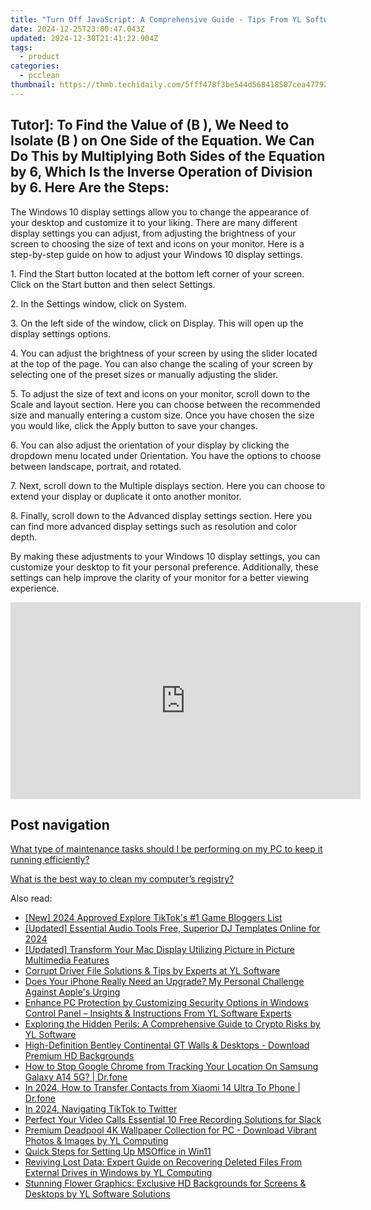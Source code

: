 ```yaml
---
title: "Turn Off JavaScript: A Comprehensive Guide - Tips From YL Software"
date: 2024-12-25T23:00:47.043Z
updated: 2024-12-30T21:41:22.904Z
tags:
  - product
categories:
  - pcclean
thumbnail: https://thmb.techidaily.com/5fff478f3be544d568418507cea4779277edfa2a7ab7bd041018e6ff63ff5cdd.jpg
---
```


## Tutor]: To Find the Value of \(B \), We Need to Isolate \(B \) on One Side of the Equation. We Can Do This by Multiplying Both Sides of the Equation by 6, Which Is the Inverse Operation of Division by 6. Here Are the Steps:

The Windows 10 display settings allow you to change the appearance of your desktop and customize it to your liking. There are many different display settings you can adjust, from adjusting the brightness of your screen to choosing the size of text and icons on your monitor. Here is a step-by-step guide on how to adjust your Windows 10 display settings. 

1\. Find the Start button located at the bottom left corner of your screen. Click on the Start button and then select Settings.

2\. In the Settings window, click on System.

3\. On the left side of the window, click on Display. This will open up the display settings options. 

4\. You can adjust the brightness of your screen by using the slider located at the top of the page. You can also change the scaling of your screen by selecting one of the preset sizes or manually adjusting the slider.

5\. To adjust the size of text and icons on your monitor, scroll down to the Scale and layout section. Here you can choose between the recommended size and manually entering a custom size. Once you have chosen the size you would like, click the Apply button to save your changes.

6\. You can also adjust the orientation of your display by clicking the dropdown menu located under Orientation. You have the options to choose between landscape, portrait, and rotated.

7\. Next, scroll down to the Multiple displays section. Here you can choose to extend your display or duplicate it onto another monitor.

8\. Finally, scroll down to the Advanced display settings section. Here you can find more advanced display settings such as resolution and color depth. 

By making these adjustments to your Windows 10 display settings, you can customize your desktop to fit your personal preference. Additionally, these settings can help improve the clarity of your monitor for a better viewing experience.

<!-- affiliate ads begin -->
<iframe width="560" height="315" src="https://www.youtube.com/embed/YB7Ou4-iKVM?si=7Fq8iUwI8voccMLx" title="YouTube video player" frameborder="0" allow="accelerometer; autoplay; clipboard-write; encrypted-media; gyroscope; picture-in-picture; web-share" referrerpolicy="strict-origin-when-cross-origin" allowfullscreen></iframe>
<!-- affiliate ads end -->

## Post navigation

[What type of maintenance tasks should I be performing on my PC to keep it running efficiently?](https://tools.techidaily.com/pcclean/products/)

[What is the best way to clean my computer’s registry?](https://tools.techidaily.com/pcclean/products/)

<ins class="adsbygoogle"
     style="display:block"
     data-ad-format="autorelaxed"
     data-ad-client="ca-pub-7571918770474297"
     data-ad-slot="1223367746"></ins>

<ins class="adsbygoogle"
     style="display:block"
     data-ad-client="ca-pub-7571918770474297"
     data-ad-slot="8358498916"
     data-ad-format="auto"
     data-full-width-responsive="true"></ins>

<span class="atpl-alsoreadstyle">Also read:</span>
<div><ul>
<li><a href="https://tiktok-videos.techidaily.com/new-2024-approved-explore-tiktoks-1-game-bloggers-list/"><u>[New] 2024 Approved Explore TikTok's #1 Game Bloggers List</u></a></li>
<li><a href="https://youtube-sure.techidaily.com/ed-essential-audio-tools-free-superior-dj-templates-online-for-2024/"><u>[Updated] Essential Audio Tools Free, Superior DJ Templates Online for 2024</u></a></li>
<li><a href="https://some-tips.techidaily.com/updated-transform-your-mac-display-utilizing-picture-in-picture-multimedia-features/"><u>[Updated] Transform Your Mac Display Utilizing Picture in Picture Multimedia Features</u></a></li>
<li><a href="https://discover-awesome.techidaily.com/corrupt-driver-file-solutions-and-tips-by-experts-at-yl-software/"><u>Corrupt Driver File Solutions & Tips by Experts at YL Software</u></a></li>
<li><a href="https://techno-recovery.techidaily.com/does-your-iphone-really-need-an-upgrade-my-personal-challenge-against-apples-urging/"><u>Does Your iPhone Really Need an Upgrade? My Personal Challenge Against Apple's Urging</u></a></li>
<li><a href="https://discover-awesome.techidaily.com/enhance-pc-protection-by-customizing-security-options-in-windows-control-panel-insights-and-instructions-from-yl-software-experts/"><u>Enhance PC Protection by Customizing Security Options in Windows Control Panel – Insights & Instructions From YL Software Experts</u></a></li>
<li><a href="https://discover-awesome.techidaily.com/exploring-the-hidden-perils-a-comprehensive-guide-to-crypto-risks-by-yl-software/"><u>Exploring the Hidden Perils: A Comprehensive Guide to Crypto Risks by YL Software</u></a></li>
<li><a href="https://discover-awesome.techidaily.com/high-definition-bentley-continental-gt-walls-and-desktops-download-premium-hd-backgrounds/"><u>High-Definition Bentley Continental GT Walls & Desktops - Download Premium HD Backgrounds</u></a></li>
<li><a href="https://change-location.techidaily.com/how-to-stop-google-chrome-from-tracking-your-location-on-samsung-galaxy-a14-5g-drfone-by-drfone-virtual-android/"><u>How to Stop Google Chrome from Tracking Your Location On Samsung Galaxy A14 5G? | Dr.fone</u></a></li>
<li><a href="https://android-transfer.techidaily.com/in-2024-how-to-transfer-contacts-from-xiaomi-14-ultra-to-phone-drfone-by-drfone-transfer-from-android-transfer-from-android/"><u>In 2024, How to Transfer Contacts from Xiaomi 14 Ultra To Phone | Dr.fone</u></a></li>
<li><a href="https://twitter-videos.techidaily.com/in-2024-navigating-tiktok-to-twitter/"><u>In 2024, Navigating TikTok to Twitter</u></a></li>
<li><a href="https://screen-sharing-recording.techidaily.com/perfect-your-video-calls-essential-10-free-recording-solutions-for-slack/"><u>Perfect Your Video Calls Essential 10 Free Recording Solutions for Slack</u></a></li>
<li><a href="https://discover-awesome.techidaily.com/premium-deadpool-4k-wallpaper-collection-for-pc-download-vibrant-photos-and-images-by-yl-computing/"><u>Premium Deadpool 4K Wallpaper Collection for PC - Download Vibrant Photos & Images by YL Computing</u></a></li>
<li><a href="https://win11.techidaily.com/quick-steps-for-setting-up-msoffice-in-win11/"><u>Quick Steps for Setting Up MSOffice in Win11</u></a></li>
<li><a href="https://discover-awesome.techidaily.com/reviving-lost-data-expert-guide-on-recovering-deleted-files-from-external-drives-in-windows-by-yl-computing/"><u>Reviving Lost Data: Expert Guide on Recovering Deleted Files From External Drives in Windows by YL Computing</u></a></li>
<li><a href="https://discover-awesome.techidaily.com/stunning-flower-graphics-exclusive-hd-backgrounds-for-screens-and-desktops-by-yl-software-solutions/"><u>Stunning Flower Graphics: Exclusive HD Backgrounds for Screens & Desktops by YL Software Solutions</u></a></li>
</ul></div>

